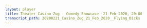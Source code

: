 ```yaml
---
layout: player
title: Theater Casino Zug - Comedy Showcase  21 Feb 2020, 20:00
transcript_path: 20200221_Casino_Zug_21_Feb_2020__Flying_Dicks
---
```

